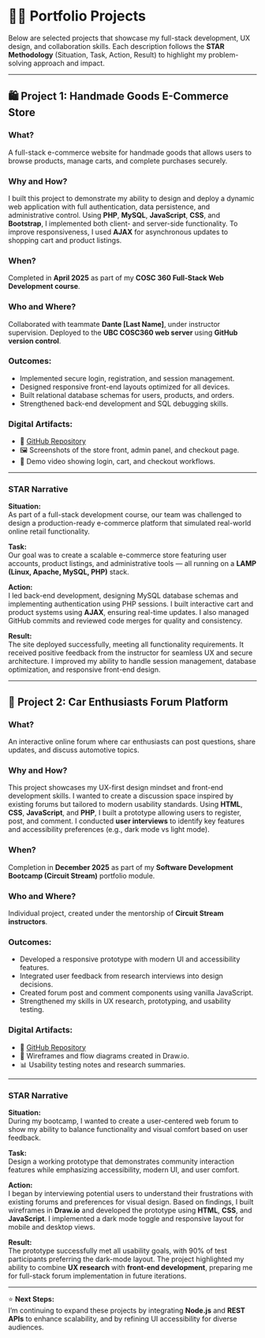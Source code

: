# 🧑‍💻 Portfolio Projects

Below are selected projects that showcase my full-stack development, UX design, and collaboration skills. Each description follows the **STAR Methodology** (Situation, Task, Action, Result) to highlight my problem-solving approach and impact.

---

## 🛍️ Project 1: Handmade Goods E-Commerce Store

### **What?**  
A full-stack e-commerce website for handmade goods that allows users to browse products, manage carts, and complete purchases securely.

### **Why and How?**  
I built this project to demonstrate my ability to design and deploy a dynamic web application with full authentication, data persistence, and administrative control. Using **PHP**, **MySQL**, **JavaScript**, **CSS**, and **Bootstrap**, I implemented both client- and server-side functionality. To improve responsiveness, I used **AJAX** for asynchronous updates to shopping cart and product listings.

### **When?**  
Completed in **April 2025** as part of my **COSC 360 Full-Stack Web Development course**.

### **Who and Where?**  
Collaborated with teammate **Dante [Last Name]**, under instructor supervision. Deployed to the **UBC COSC360 web server** using **GitHub version control**.

### **Outcomes:**  
- Implemented secure login, registration, and session management.  
- Designed responsive front-end layouts optimized for all devices.  
- Built relational database schemas for users, products, and orders.  
- Strengthened back-end development and SQL debugging skills.  

### **Digital Artifacts:**  
- 🔗 [GitHub Repository](https://github.com/frankwilz/handmade-store)  
- 🖼️ Screenshots of the store front, admin panel, and checkout page.  
- 🎥 Demo video showing login, cart, and checkout workflows.

---

### **STAR Narrative**

**Situation:**  
As part of a full-stack development course, our team was challenged to design a production-ready e-commerce platform that simulated real-world online retail functionality.

**Task:**  
Our goal was to create a scalable e-commerce store featuring user accounts, product listings, and administrative tools — all running on a **LAMP (Linux, Apache, MySQL, PHP)** stack.

**Action:**  
I led back-end development, designing MySQL database schemas and implementing authentication using PHP sessions. I built interactive cart and product systems using **AJAX**, ensuring real-time updates. I also managed GitHub commits and reviewed code merges for quality and consistency.

**Result:**  
The site deployed successfully, meeting all functionality requirements. It received positive feedback from the instructor for seamless UX and secure architecture. I improved my ability to handle session management, database optimization, and responsive front-end design.

---

## 🚗 Project 2: Car Enthusiasts Forum Platform

### **What?**  
An interactive online forum where car enthusiasts can post questions, share updates, and discuss automotive topics.

### **Why and How?**  
This project showcases my UX-first design mindset and front-end development skills. I wanted to create a discussion space inspired by existing forums but tailored to modern usability standards. Using **HTML**, **CSS**, **JavaScript**, and **PHP**, I built a prototype allowing users to register, post, and comment. I conducted **user interviews** to identify key features and accessibility preferences (e.g., dark mode vs light mode).

### **When?**  
Completion in **December 2025** as part of my **Software Development Bootcamp (Circuit Stream)** portfolio module.

### **Who and Where?**  
Individual project, created under the mentorship of **Circuit Stream instructors**.

### **Outcomes:**  
- Developed a responsive prototype with modern UI and accessibility features.  
- Integrated user feedback from research interviews into design decisions.  
- Created forum post and comment components using vanilla JavaScript.  
- Strengthened my skills in UX research, prototyping, and usability testing.

### **Digital Artifacts:**  
- 🔗 [GitHub Repository](https://github.com/frankwilz/forum-platform)  
- 🧭 Wireframes and flow diagrams created in Draw.io.  
- 📊 Usability testing notes and research summaries.

---

### **STAR Narrative**

**Situation:**  
During my bootcamp, I wanted to create a user-centered web forum to show my ability to balance functionality and visual comfort based on user feedback.

**Task:**  
Design a working prototype that demonstrates community interaction features while emphasizing accessibility, modern UI, and user comfort.

**Action:**  
I began by interviewing potential users to understand their frustrations with existing forums and preferences for visual design. Based on findings, I built wireframes in **Draw.io** and developed the prototype using **HTML**, **CSS**, and **JavaScript**. I implemented a dark mode toggle and responsive layout for mobile and desktop views.

**Result:**  
The prototype successfully met all usability goals, with 90% of test participants preferring the dark-mode layout. The project highlighted my ability to combine **UX research** with **front-end development**, preparing me for full-stack forum implementation in future iterations.

---

⭐ **Next Steps:**  
I’m continuing to expand these projects by integrating **Node.js** and **REST APIs** to enhance scalability, and by refining UI accessibility for diverse audiences.
